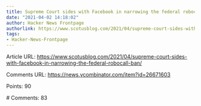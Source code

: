 ```yaml
---
title: Supreme Court sides with Facebook in narrowing the federal robocall ban
date: "2021-04-02 14:18:02"
author: Hacker News Frontpage
authorlink: https://www.scotusblog.com/2021/04/supreme-court-sides-with-facebook-in-narrowing-the-federal-robocall-ban/
tags:
- Hacker-News-Frontpage
---
```


<p>Article URL: <a href="https://www.scotusblog.com/2021/04/supreme-court-sides-with-facebook-in-narrowing-the-federal-robocall-ban/">https://www.scotusblog.com/2021/04/supreme-court-sides-with-facebook-in-narrowing-the-federal-robocall-ban/</a></p>
<p>Comments URL: <a href="https://news.ycombinator.com/item?id=26671603">https://news.ycombinator.com/item?id=26671603</a></p>
<p>Points: 90</p>
<p># Comments: 83</p>
